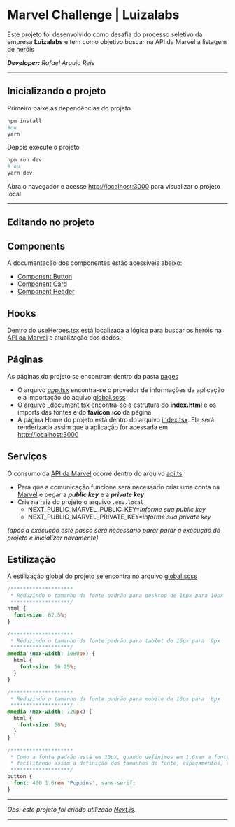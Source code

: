 # Marvel Challenge | Luizalabs

Este projeto foi desenvolvido como desafia do processo seletivo da empresa **Luizalabs** e tem como objetivo buscar na API da Marvel a listagem de heróis

_**Developer:** Rafael Araujo Reis_

---
## Inicializando o projeto

Primeiro baixe as dependências do projeto
``` bash
npm install
#ou
yarn
```

Depois execute o projeto

```bash
npm run dev
# ou
yarn dev
```

Abra o navegador e acesse [http://localhost:3000](http://localhost:3000) para visualizar o projeto local

---

## Editando no projeto

## Components
A documentação dos componentes estão acessíveis abaixo:

* [Component Button](./src/components/Button/Readme.md)
* [Component Card](./src/components/Card/Readme.md)
* [Component Header](./src/components/Header/Readme.md)

## Hooks
Dentro do [useHeroes.tsx](./src/hooks/useHeroes.tsx) está localizada a lógica para buscar os heróis na [API da Marvel](https://developer.marvel.com/docs) e atualização dos dados.

## Páginas
As páginas do projeto se encontram dentro da pasta [pages](./src/pages/)

* O arquivo [_app_.tsx](./src/pages/_app.tsx) encontra-se o provedor de informações da aplicação e a importação do aquivo [global.scss](./src//styles/global.scss)
* O arquivo [_document.tsx](./src/pages/_document.tsx) encontra-se a estrutura do **index.html** e os imports das fontes e do **favicon.ico** da página
* A página Home do projeto está dentro do arquivo [index.tsx](./src/pages/index.tsx). Ela será renderizada assim que a aplicação for acessada em [http://localhost:3000](http://localhost:3000)


## Serviços
O consumo da [API da Marvel](https://developer.marvel.com/docs) ocorre dentro do arquivo [api.ts](./src/services/api.ts)

* Para que a comunicação funcione será necessário criar uma conta na [Marvel](https://developer.marvel.com/account) e pegar a ***public key*** e a ***private key***
* Crie na raiz do projeto o arquivo ```.env.local``` 
  * NEXT_PUBLIC_MARVEL_PUBLIC_KEY=_informe sua public key_
  * NEXT_PUBLIC_MARVEL_PRIVATE_KEY=_informe sua private key_

_(após a execução este passo será necessário parar parar a execução do projeto e inicializar novamente)_

## Estilização
A estilização global do projeto se encontra no arquivo [global.scss](./src//styles/global.scss)
```scss
/********************
 * Reduzindo o tamanho da fonte padrão para desktop de 16px para 10px
 *******************/
html {
  font-size: 62.5%;
}

/********************
 * Reduzindo o tamanho da fonte padrão para tablet de 16px para  9px
 *******************/
@media (max-width: 1080px) {
  html {
    font-size: 56.25%;
  }
}

/********************
 * Reduzindo o tamanho da fonte padrão para mobile de 16px para  8px
 *******************/
@media (max-width: 720px) {
  html {
    font-size: 50%;
  }
}

/********************
 * Como a fonte padrão está em 10px, quando definimos em 1.6rem a fonte para desktop passa a ser 16px
 * facilitando assim a definição dos tamanhos de fonte, espaçamentos, trazendo maior flexibilidade a tela
 *******************/
button {
  font: 400 1.6rem 'Poppins', sans-serif;
}
```
---
_Obs: este projeto foi criado utilizado [Next.js](https://nextjs.org/)._

---